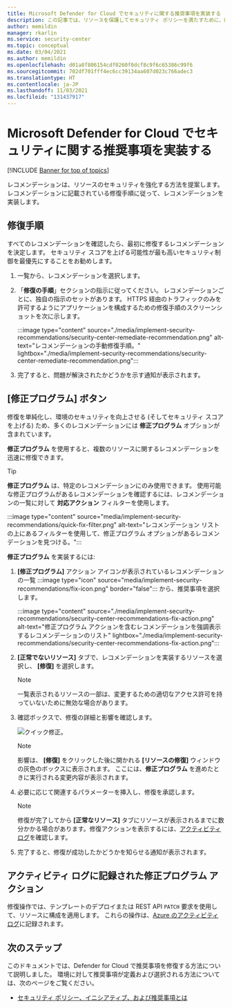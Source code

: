 ```yaml
---
title: Microsoft Defender for Cloud でセキュリティに関する推奨事項を実装する | Microsoft Docs
description: この記事では、リソースを保護してセキュリティ ポリシーを満たすために、Microsoft Defender for Cloud で推奨事項に対応する方法について説明します。
author: memildin
manager: rkarlin
ms.service: security-center
ms.topic: conceptual
ms.date: 03/04/2021
ms.author: memildin
ms.openlocfilehash: d01a8f806154cdf0260f0dcf8c9f6c65386c99f6
ms.sourcegitcommit: 702df701fff4ec6cc39134aa607d023c766adec3
ms.translationtype: HT
ms.contentlocale: ja-JP
ms.lasthandoff: 11/03/2021
ms.locfileid: "131437917"
---
```

# <a name="implement-security-recommendations-in-microsoft-defender-for-cloud"></a>Microsoft Defender for Cloud でセキュリティに関する推奨事項を実装する

[!INCLUDE [Banner for top of topics](./includes/banner.md)]

レコメンデーションは、リソースのセキュリティを強化する方法を提案します。 レコメンデーションに記載されている修復手順に従って、レコメンデーションを実装します。

## <a name="remediation-steps"></a>修復手順 <a name="remediation-steps"></a>

すべてのレコメンデーションを確認したら、最初に修復するレコメンデーションを決定します。 セキュリティ スコアを上げる可能性が最も高いセキュリティ制御を最優先にすることをお勧めします。

1. 一覧から、レコメンデーションを選択します。

1. 「**修復の手順**」セクションの指示に従ってください。 レコメンデーションごとに、独自の指示のセットがあります。 HTTPS 経由のトラフィックのみを許可するようにアプリケーションを構成するための修復手順のスクリーンショットを次に示します。

    :::image type="content" source="./media/implement-security-recommendations/security-center-remediate-recommendation.png" alt-text="レコメンデーションの手動修復手順。" lightbox="./media/implement-security-recommendations/security-center-remediate-recommendation.png":::

1. 完了すると、問題が解決されたかどうかを示す通知が表示されます。

## <a name="fix-button"></a>[修正プログラム] ボタン

修復を単純化し、環境のセキュリティを向上させる (そしてセキュリティ スコアを上げる) ため、多くのレコメンデーションには **修正プログラム** オプションが含まれています。

**修正プログラム** を使用すると、複数のリソースに関するレコメンデーションを迅速に修復できます。

> [!TIP]
> **修正プログラム** は、特定のレコメンデーションにのみ使用できます。 使用可能な修正プログラムがあるレコメンデーションを確認するには、レコメンデーションの一覧に対して **対応アクション** フィルターを使用します。
> 
> :::image type="content" source="media/implement-security-recommendations/quick-fix-filter.png" alt-text="レコメンデーション リストの上にあるフィルターを使用して、修正プログラム オプションがあるレコメンデーションを見つける。":::

**修正プログラム** を実装するには:

1. **[修正プログラム]** アクション アイコンが表示されているレコメンデーションの一覧 :::image type="icon" source="media/implement-security-recommendations/fix-icon.png" border="false"::: から、推奨事項を選択します。

    :::image type="content" source="./media/implement-security-recommendations/security-center-recommendations-fix-action.png" alt-text="修正プログラム アクションを含むレコメンデーションを強調表示するレコメンデーションのリスト" lightbox="./media/implement-security-recommendations/security-center-recommendations-fix-action.png":::

1. **[正常でないリソース]** タブで、レコメンデーションを実装するリソースを選択し、 **[修復]** を選択します。

    > [!NOTE]
    > 一覧表示されるリソースの一部は、変更するための適切なアクセス許可を持っていないために無効な場合があります。

1. 確認ボックスで、修復の詳細と影響を確認します。

    ![クイック修正。](./media/implement-security-recommendations/security-center-quick-fix-view.png)

    > [!NOTE]
    > 影響は、 **[修復]** をクリックした後に開かれる **[リソースの修復]** ウィンドウの灰色のボックスに表示されます。 ここには、**修正プログラム** を進めたときに実行される変更内容が表示されます。

1. 必要に応じて関連するパラメーターを挿入し、修復を承認します。

    > [!NOTE]
    > 修復が完了してから **[正常なリソース]** タブにリソースが表示されるまでに数分かかる場合があります。修復アクションを表示するには、[アクティビティ ログ](#activity-log)を確認します。

1. 完了すると、修復が成功したかどうかを知らせる通知が表示されます。

## <a name="fix-actions-logged-to-the-activity-log"></a>アクティビティ ログに記録された修正プログラム アクション<a name="activity-log"></a>

修復操作では、テンプレートのデプロイまたは REST API `PATCH` 要求を使用して、リソースに構成を適用します。 これらの操作は、[Azure のアクティビティ ログ](../azure-monitor/essentials/activity-log.md)に記録されます。


## <a name="next-steps"></a>次のステップ

このドキュメントでは、Defender for Cloud で推奨事項を修復する方法について説明しました。 環境に対して推奨事項が定義および選択される方法については、次のページをご覧ください。

- [セキュリティ ポリシー、イニシアティブ、および推奨事項とは](security-policy-concept.md)